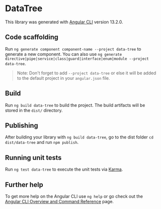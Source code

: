 # DataTree

This library was generated with [Angular CLI](https://github.com/angular/angular-cli) version 13.2.0.

## Code scaffolding

Run `ng generate component component-name --project data-tree` to generate a new component. You can also use `ng generate directive|pipe|service|class|guard|interface|enum|module --project data-tree`.
> Note: Don't forget to add `--project data-tree` or else it will be added to the default project in your `angular.json` file. 

## Build

Run `ng build data-tree` to build the project. The build artifacts will be stored in the `dist/` directory.

## Publishing

After building your library with `ng build data-tree`, go to the dist folder `cd dist/data-tree` and run `npm publish`.

## Running unit tests

Run `ng test data-tree` to execute the unit tests via [Karma](https://karma-runner.github.io).

## Further help

To get more help on the Angular CLI use `ng help` or go check out the [Angular CLI Overview and Command Reference](https://angular.io/cli) page.
